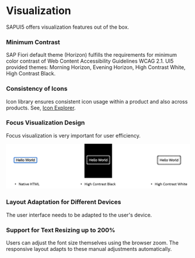 <!-- loiob3799f08e8da4af48232fe10af22feff -->

# Visualization

SAPUI5 offers visualization features out of the box.





### Minimum Contrast

SAP Fiori default theme \(Horizon\) fulfills the requirements for minimum color contrast of Web Content Accessibility Guidelines WCAG 2.1. UI5 provided themes: Morning Horizon, Evening Horizon, High Contrast White, High Contrast Black.



### Consistency of Icons

Icon library ensures consistent icon usage within a product and also across products.​ See, [Icon Explorer](https://ui5.sap.com/test-resources/sap/m/demokit/iconExplorer/webapp/index.html).



### Focus Visualization Design

Focus visualization is very important for user efficiency.​

![](images/Focus_Visualization_f04ef12.png)



### Layout Adaptation for Different Devices

The user interface needs to be adapted to the user's device.



### Support for Text Resizing up to 200%

Users can adjust the font size themselves using the browser zoom. The responsive layout adapts to these manual adjustments automatically.

